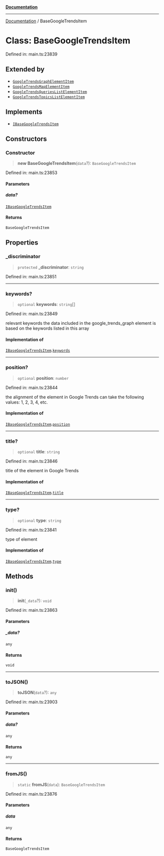 [**Documentation**](../README.md)

***

[Documentation](../README.md) / BaseGoogleTrendsItem

# Class: BaseGoogleTrendsItem

Defined in: main.ts:23839

## Extended by

- [`GoogleTrendsGraphElementItem`](GoogleTrendsGraphElementItem.md)
- [`GoogleTrendsMapElementItem`](GoogleTrendsMapElementItem.md)
- [`GoogleTrendsQueriesListElementItem`](GoogleTrendsQueriesListElementItem.md)
- [`GoogleTrendsTopicsListElementItem`](GoogleTrendsTopicsListElementItem.md)

## Implements

- [`IBaseGoogleTrendsItem`](../interfaces/IBaseGoogleTrendsItem.md)

## Constructors

### Constructor

> **new BaseGoogleTrendsItem**(`data`?): `BaseGoogleTrendsItem`

Defined in: main.ts:23853

#### Parameters

##### data?

[`IBaseGoogleTrendsItem`](../interfaces/IBaseGoogleTrendsItem.md)

#### Returns

`BaseGoogleTrendsItem`

## Properties

### \_discriminator

> `protected` **\_discriminator**: `string`

Defined in: main.ts:23851

***

### keywords?

> `optional` **keywords**: `string`[]

Defined in: main.ts:23849

relevant keywords
the data included in the google_trends_graph element is based on the keywords listed in this array

#### Implementation of

[`IBaseGoogleTrendsItem`](../interfaces/IBaseGoogleTrendsItem.md).[`keywords`](../interfaces/IBaseGoogleTrendsItem.md#keywords)

***

### position?

> `optional` **position**: `number`

Defined in: main.ts:23844

the alignment of the element in Google Trends
can take the following values: 1, 2, 3, 4, etc.

#### Implementation of

[`IBaseGoogleTrendsItem`](../interfaces/IBaseGoogleTrendsItem.md).[`position`](../interfaces/IBaseGoogleTrendsItem.md#position)

***

### title?

> `optional` **title**: `string`

Defined in: main.ts:23846

title of the element in Google Trends

#### Implementation of

[`IBaseGoogleTrendsItem`](../interfaces/IBaseGoogleTrendsItem.md).[`title`](../interfaces/IBaseGoogleTrendsItem.md#title)

***

### type?

> `optional` **type**: `string`

Defined in: main.ts:23841

type of element

#### Implementation of

[`IBaseGoogleTrendsItem`](../interfaces/IBaseGoogleTrendsItem.md).[`type`](../interfaces/IBaseGoogleTrendsItem.md#type)

## Methods

### init()

> **init**(`_data`?): `void`

Defined in: main.ts:23863

#### Parameters

##### \_data?

`any`

#### Returns

`void`

***

### toJSON()

> **toJSON**(`data`?): `any`

Defined in: main.ts:23903

#### Parameters

##### data?

`any`

#### Returns

`any`

***

### fromJS()

> `static` **fromJS**(`data`): `BaseGoogleTrendsItem`

Defined in: main.ts:23876

#### Parameters

##### data

`any`

#### Returns

`BaseGoogleTrendsItem`
